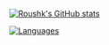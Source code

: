 [![Roushk's GitHub stats](https://github-readme-stats.vercel.app/api?username=roushk)](https://github.com/anuraghazra/github-readme-stats)

[![Languages](https://github-readme-stats.vercel.app/api/top-langs/?username=roushk)](https://github.com/anuraghazra/github-readme-stats)

